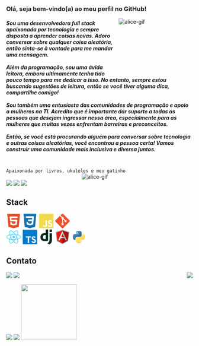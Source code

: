  <h3> Olá, seja bem-vindo(a) ao meu perfil no GitHub!</h3>
    <img src="https://usagif.com/wp-content/uploads/gif/snwflks-106.gif" width="200" height="150" border="0" alt="alice-gif" align='right'/>

 <h5>Sou uma desenvolvedora full stack apaixonada por tecnologia e sempre disposta a aprender coisas novas. Adoro conversar sobre qualquer coisa aleatória, então sinta-se à vontade para me mandar uma mensagem.
</br>
</br>
Além da programação, sou uma ávida leitora, embora ultimamente tenha tido pouco tempo para me dedicar a isso. No entanto, sempre estou buscando sugestões de leitura, então se você tiver alguma dica, compartilhe comigo!
</br>
</br>
Sou também uma entusiasta das comunidades de programação e apoio a mulheres na TI. Acredito que é importante dar suporte a todas as pessoas que desejam ingressar nessa área, especialmente para as mulheres que muitas vezes enfrentam barreiras e preconceitos.
</br>
</br>
Então, se você está procurando alguém para conversar sobre tecnologia e outras coisas aleatórias, você encontrou a pessoa certa! Vamos construir uma comunidade mais inclusiva e diversa juntos.</h5>
 </br>
<div style="display: inline_block">
  <code>Apaixonada por livros, ukuleles e meu gatinho</code>
  <img src="https://upload.wikimedia.org/wikipedia/commons/thumb/f/fb/Gay_Pride_Flag_-_Animated.gif/640px-Gay_Pride_Flag_-_Animated.gif" width="300" height="150" border="0" alt="alice-gif" align="right"/>
</div>

  <br>
 <div style="display: inline_block">
  <img src="https://em-content.zobj.net/thumbs/120/lg/307/guitar_1f3b8.png" widht="40" height="40"/>
  <img src="https://em-content.zobj.net/thumbs/120/apple/354/books_1f4da.png" widht="40" height="40"/>
  <img src="https://em-content.zobj.net/thumbs/120/twitter/348/cat-face_1f431.png" widht="40" height="40"/>
 </div>
</div>

 <h2>Stack</h2>

  <!--ts-->
   <div style="display: inline_block">
     <img src="https://github.com/devicons/devicon/blob/master/icons/html5/html5-plain.svg" widht="35" height="40"/>
     <img src="https://github.com/devicons/devicon/blob/master/icons/css3/css3-plain.svg" widht="35" height="40"/>
     <img src="https://github.com/devicons/devicon/blob/master/icons/javascript/javascript-plain.svg" widht="35" height="40"/>
     <img src="https://github.com/devicons/devicon/blob/master/icons/git/git-original.svg" widht="35" height="40"/>
     <img src="https://github.com/devicons/devicon/blob/master/icons/react/react-original.svg" widht="35" height="40"/>
     <img src="https://github.com/devicons/devicon/blob/master/icons/typescript/typescript-original.svg" widht="35" height="40"/>
     <img src="https://github.com/devicons/devicon/blob/master/icons/django/django-plain.svg" widht="35" height="40"/>
     <img src="https://github.com/devicons/devicon/blob/master/icons/angularjs/angularjs-original.svg" widht="35" height="40"/>
     <img src="https://github.com/devicons/devicon/blob/master/icons/python/python-original.svg" widht="35" height="40"/>
   </div
  <!--te-->
   
 <h2>Contato</h2>

<p align="left">
  <a href="mailto:avss2@cin.ufpe.br" alt="Gmail">
  <img src="https://img.shields.io/badge/-Gmail-FF0000?style=flat-square&logo=Gmail&logoColor=white&link=mailto:avss2@cin.ufpe.br/" widht="30" height="25"/></a>

  <a href="https://www.linkedin.com/in/alice-salessilva/" alt="Linkedin">
  <img src="https://img.shields.io/badge/-Linkedin-0e76a8?style=flat-square&logo=Linkedin&logoColor=white&link=https://www.linkedin.com/in/alice-salessilva/" widht="30" height="25"/></a>
 
 <img src="https://img.shields.io/static/v1?label=Overview&message=AliceSales&?color=894961style=for-the-badge&logo=GitHub" align="right">
</p>
 
 
<div style="display: inline_block">
  <img src="https://github-readme-stats.vercel.app/api?username=alicesales&show_icons=true" widht="250" height="180"/>
  <img src="https://github-readme-stats.vercel.app/api/top-langs/?username=alicesales&layout=compact&)](https://github.com/AliceSales/alicesales/blob/main/README.md" widht="250" height="180"/>
 <img src="https://www.gifcen.com/wp-content/uploads/2022/06/anime-gif-4.gif" align="left " width="150" height="150">
</div>

<!--
**AliceSales/alicesales** is a ✨ _special_ ✨ repository because its `README.md` (this file) appears on your GitHub profile.

Here are some ideas to get you started:

- 🔭 I’m currently working on ...
- 🌱 I’m currently learning ...
- 👯 I’m looking to collaborate on ...
- 🤔 I’m looking for help with ...
- 💬 Ask me about ...
- 📫 How to reach me: ...
- 😄 Pronouns: ...
- ⚡ Fun fact: ...
-->
